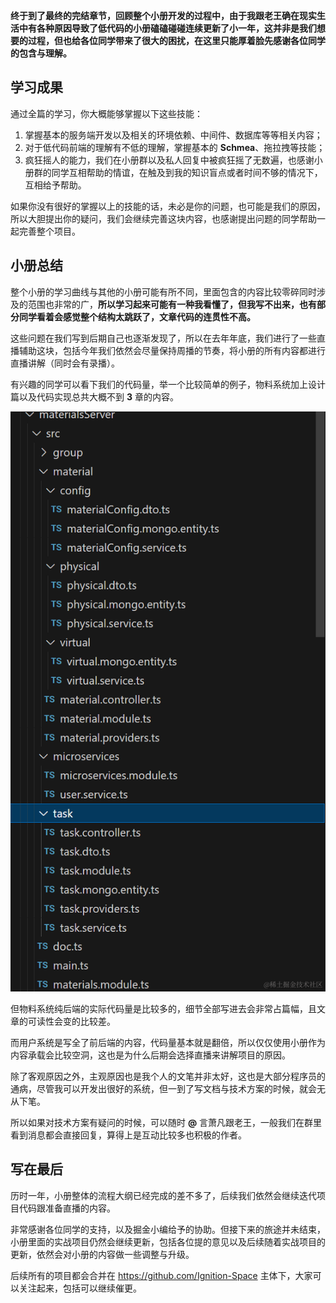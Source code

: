 **终于到了最终的完结章节，回顾整个小册开发的过程中，由于我跟老王确在现实生活中有各种原因导致了低代码的小册磕磕碰碰连续更新了小一年，这并非是我们想要的过程，但也给各位同学带来了很大的困扰，在这里只能厚着脸先感谢各位同学的包含与理解。**

## 学习成果

通过全篇的学习，你大概能够掌握以下这些技能：

1.  掌握基本的服务端开发以及相关的环境依赖、中间件、数据库等等相关内容；
2.  对于低代码前端的理解有不低的理解，掌握基本的 **Schmea**、拖拉拽等技能；
3.  疯狂摇人的能力，我们在小册群以及私人回复中被疯狂摇了无数遍，也感谢小册群的同学互相帮助的情谊，在触及到我的知识盲点或者时间不够的情况下，互相给予帮助。

如果你没有很好的掌握以上的技能的话，未必是你的问题，也可能是我们的原因，所以大胆提出你的疑问，我们会继续完善这块内容，也感谢提出问题的同学帮助一起完善整个项目。

## 小册总结

整个小册的学习曲线与其他的小册可能有所不同，里面包含的内容比较零碎同时涉及的范围也非常的广，**所以学习起来可能有一种我看懂了，但我写不出来，也有部分同学看着会感觉整个结构太跳跃了，文章代码的连贯性不高。**

这些问题在我们写到后期自己也逐渐发现了，所以在去年年底，我们进行了一些直播辅助这块，包括今年我们依然会尽量保持周播的节奏，将小册的所有内容都进行直播讲解（同时会有录播）。

有兴趣的同学可以看下我们的代码量，举一个比较简单的例子，物料系统加上设计篇以及代码实现总共大概不到 **3** 章的内容。

![image.png](./images/5ba488bc331d4f5b826b60b87ea4c94e~tplv-k3u1fbpfcp-jj-mark:0:0:0:0:q75.image.png)

但物料系统纯后端的实际代码量是比较多的，细节全部写进去会非常占篇幅，且文章的可读性会变的比较差。

而用户系统是写全了前后端的内容，代码量基本就是翻倍，所以仅仅使用小册作为内容承载会比较空洞，这也是为什么后期会选择直播来讲解项目的原因。

除了客观原因之外，主观原因也是我个人的文笔并非太好，这也是大部分程序员的通病，尽管我可以开发出很好的系统，但一到了写文档与技术方案的时候，就会无从下笔。

所以如果对技术方案有疑问的时候，可以随时 **@** 言萧凡跟老王，一般我们在群里看到消息都会直接回复，算得上是互动比较多也积极的作者。

## 写在最后

历时一年，小册整体的流程大纲已经完成的差不多了，后续我们依然会继续迭代项目代码跟准备直播的内容。

非常感谢各位同学的支持，以及掘金小编给予的协助。但接下来的旅途并未结束，小册里面的实战项目仍然会继续更新，包括各位提的意见以及后续随着实战项目的更新，依然会对小册的内容做一些调整与升级。

后续所有的项目都会合并在 https://github.com/Ignition-Space 主体下，大家可以关注起来，包括可以继续催更。
